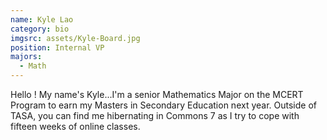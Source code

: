 ```yaml
---
name: Kyle Lao
category: bio
imgsrc: assets/Kyle-Board.jpg
position: Internal VP
majors:
  - Math
---
```

Hello ! My name's Kyle...I'm a senior Mathematics Major on the MCERT Program to earn my Masters in Secondary Education next year. Outside of TASA, you can find me hibernating in Commons 7 as I try to cope with fifteen weeks of online classes.
